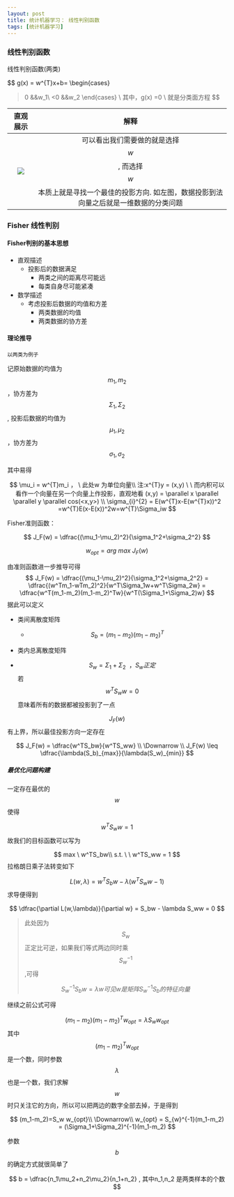 ```yaml
---
layout: post
title: 统计机器学习： 线性判别函数
tags: [统计机器学习]
---
```




### 线性判别函数

线性判别函数(两类)


$$
g(x) = w^{T}x+b=
\begin{cases}
 >0 &&w_1\\
 <0 &&w_2
\end{cases}
\\
其中，g(x) =0 \ 就是分类面方程
$$


|                   直观展示                   |                    解释                    |
| :--------------------------------------: | :--------------------------------------: |
| ![](http://ww4.sinaimg.cn/large/801b780ajw1f8s30lggioj20uo0jiq4c.jpg) | 可以看出我们需要做的就是选择$$w$$, 而选择$$w$$本质上就是寻找一个最佳的投影方向. 如左图，数据投影到法向量之后就是一维数据的分类问题 |



### Fisher 线性判别

#### Fisher判别的基本思想

- 直观描述
  - 投影后的数据满足
    - 两类之间的距离尽可能远
    - 每类自身尽可能紧凑
- 数学描述
  - 考虑投影后数据的均值和方差
    - 两类数据的均值
    - 两类数据的协方差

#### 理论推导

`以两类为例子`

记原始数据的均值为$$m_1,m_2$$，协方差为$$\Sigma_1,\Sigma_2$$ , 投影后数据的均值为$$\mu_1,\mu_2$$，协方差为$$\sigma_1,\sigma_2$$

其中易得

$$
\mu_i = w^{T}m_i   ， \ 此处w 为单位向量\\
注:x^{T}y = (x,y) \ \  而内积可以看作一个向量在另一个向量上作投影，直观地看 (x,y) = \parallel x \parallel \parallel y \parallel cos(<x,y>)
\\
\sigma_{i}^{2} = E(w^{T}x-E(w^{T}x))^2 =w^{T}E(x-E(x))^2w=w^{T}\Sigma_iw
$$

Fisher准则函数：

$$
J_F(w) = \dfrac{(\mu_1-\mu_2)^2}{\sigma_1^2+\sigma_2^2}
$$

$$
w_{opt} = arg \ max  \ J_F(w)
$$

由准则函数进一步推导可得
$$
J_F(w) = \dfrac{(\mu_1-\mu_2)^2}{\sigma_1^2+\sigma_2^2} = \dfrac{(w^Tm_1-wTm_2)^2}{w^T\Sigma_1w+w^T\Sigma_2w} = \dfrac{w^T(m_1-m_2)(m_1-m_2)^Tw}{w^T(\Sigma_1+\Sigma_2)w}
$$
据此可以定义

- 类间离散度矩阵

  - $$
    S_b = (m_1-m_2)(m_1-m_2)^T
    $$

- 类内总离散度矩阵
- 
  $$
  S_w=\Sigma_1+\Sigma_2 \ \ ，S_w正定
  $$
  若$$w^TS_ww=0$$意味着所有的数据都被投影到了一点



$$J_F(w)$$有上界，所以最佳投影方向一定存在

$$
J_F(w) = \dfrac{w^TS_bw}{w^TS_ww}
\\
\Downarrow
\\
J_F(w) \leq \dfrac{\lambda(S_b)_{max}}{\lambda(S_w)_{min}}
$$

##### 最优化问题构建

一定存在最优的$$w$$使得

$$
w^TS_ww=1
$$
故我们的目标函数可以写为

$$
max \ w^TS_bw\\
s.t. \ \ w^TS_ww = 1
$$
拉格朗日乘子法转变如下

$$
L(w,\lambda) = w^TS_bw- \lambda(w^TS_ww-1)
$$
求导便得到

$$
\dfrac{\partial L(w,\lambda)}{\partial w} = S_bw - \lambda S_ww = 0
$$

> 此处因为$$S_w$$正定比可逆，如果我们等式两边同时乘$$S_{w}^{-1}$$,可得
>
> $$
> S_{w}^{-1}S_bw=\lambda w 　可见w是矩阵S_{w}^{-1}S_b的特征向量
> $$
>

继续之前公式可得

$$
(m_1-m_2)(m_1-m_2)^{T}w _{opt}= \lambda S_w w_{opt}
$$
其中$$(m_1-m_2)^Tw_{opt}$$是一个数，同时参数$$\lambda$$也是一个数，我们求解$$w$$时只关注它的方向，所以可以把两边的数字全部去掉，于是得到

$$
(m_1-m_2)=S_w w_{opt}\\
\Downarrow\\
w_{opt} = S_{w}^{-1}(m_1-m_2) = (\Sigma_1+\Sigma_2)^{-1}(m_1-m_2)
$$

参数$$b$$的确定方式就很简单了

$$
b = \dfrac{n_1\mu_2+n_2\mu_2}{n_1+n_2} , 其中n_1,n_2 是两类样本的个数
$$


